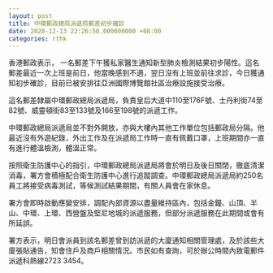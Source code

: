 ```yaml
---
layout: post
title: 中環郵政總局派遞局郵差初步確診
date: 2020-12-13 22:26:50.000000000 +08:00
categories: rthk
---
```


香港郵政表示， 一名郵差下午獲私家醫生通知新型肺炎檢測結果初步陽性。這名郵差最近一次上班是前日，他當晚感到不適，翌日沒有上班並前往求診，今日獲通知初步確診，目前已被安排往亞洲國際博覽館社區治療設施接受治療。

這名郵差隸屬中環郵政總局派遞局，負責皇后大道中110至176F號、士丹利街74至82號、威靈頓街83至133號及166至198號的派遞工作。

中環郵政總局派遞局並不對外開放，亦與大樓內其他工作單位包括郵政局分隔。他最近沒有外遊紀錄，外出工作及在派遞局工作時一直有佩戴口罩，上班期間亦一直有進行體溫檢測，體溫正常。

按照衛生防護中心的指引，中環郵政總局派遞局將會於明日及後日關閉，徹底清潔消毒，署方會積極配合衛生防護中心進行追蹤調查。中環郵政總局派遞局約250名員工將接受病毒測試，等候測試結果期間，有關人員會在家休息。

署方會即時啟動應變安排，調配內部資源以盡量維持區內，包括金鐘、山頂、半山、中環、上環、西營盤及堅尼地城的派遞服務，但部分派遞服務在此期間或會有所延誤。

署方表示，明日會派員到該名郵差曾到訪派遞的大廈通知相關管理處，及於該些大廈張貼通告，知會住戶及商戶相關情況。市民如有查詢，可於辦公時間內致電郵件派遞科熱線2723 3454。
